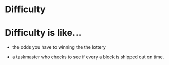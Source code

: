 # Difficulty
# Difficulty is like...

* the odds you have to winning the the lottery

* a taskmaster who checks to see if every a block is shipped out on time.
